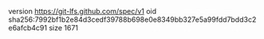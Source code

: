 version https://git-lfs.github.com/spec/v1
oid sha256:7992bf1b2e84d3cedf39788b698e0e8349bb327e5a99fdd7bdd3c2e6afcb4c91
size 1671
